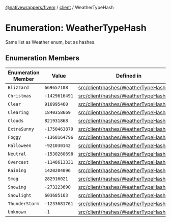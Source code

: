 [@nativewrappers/fivem](../../README.md) / [client](../README.md) / WeatherTypeHash

# Enumeration: WeatherTypeHash

Same list as Weather enum, but as hashes.

## Enumeration Members

| Enumeration Member | Value | Defined in |
| ------ | ------ | ------ |
| `Blizzard` | `669657108` | [src/client/hashes/WeatherTypeHash.ts:16](https://github.com/nativewrappers/fivem/blob/9c9296849bd5d47a19ca095df40cd4686e165154/src/client/hashes/WeatherTypeHash.ts#L16) |
| `Christmas` | `-1429616491` | [src/client/hashes/WeatherTypeHash.ts:19](https://github.com/nativewrappers/fivem/blob/9c9296849bd5d47a19ca095df40cd4686e165154/src/client/hashes/WeatherTypeHash.ts#L19) |
| `Clear` | `916995460` | [src/client/hashes/WeatherTypeHash.ts:7](https://github.com/nativewrappers/fivem/blob/9c9296849bd5d47a19ca095df40cd4686e165154/src/client/hashes/WeatherTypeHash.ts#L7) |
| `Clearing` | `1840358669` | [src/client/hashes/WeatherTypeHash.ts:13](https://github.com/nativewrappers/fivem/blob/9c9296849bd5d47a19ca095df40cd4686e165154/src/client/hashes/WeatherTypeHash.ts#L13) |
| `Clouds` | `821931868` | [src/client/hashes/WeatherTypeHash.ts:11](https://github.com/nativewrappers/fivem/blob/9c9296849bd5d47a19ca095df40cd4686e165154/src/client/hashes/WeatherTypeHash.ts#L11) |
| `ExtraSunny` | `-1750463879` | [src/client/hashes/WeatherTypeHash.ts:6](https://github.com/nativewrappers/fivem/blob/9c9296849bd5d47a19ca095df40cd4686e165154/src/client/hashes/WeatherTypeHash.ts#L6) |
| `Foggy` | `-1368164796` | [src/client/hashes/WeatherTypeHash.ts:10](https://github.com/nativewrappers/fivem/blob/9c9296849bd5d47a19ca095df40cd4686e165154/src/client/hashes/WeatherTypeHash.ts#L10) |
| `Halloween` | `-921030142` | [src/client/hashes/WeatherTypeHash.ts:20](https://github.com/nativewrappers/fivem/blob/9c9296849bd5d47a19ca095df40cd4686e165154/src/client/hashes/WeatherTypeHash.ts#L20) |
| `Neutral` | `-1530260698` | [src/client/hashes/WeatherTypeHash.ts:8](https://github.com/nativewrappers/fivem/blob/9c9296849bd5d47a19ca095df40cd4686e165154/src/client/hashes/WeatherTypeHash.ts#L8) |
| `Overcast` | `-1148613331` | [src/client/hashes/WeatherTypeHash.ts:12](https://github.com/nativewrappers/fivem/blob/9c9296849bd5d47a19ca095df40cd4686e165154/src/client/hashes/WeatherTypeHash.ts#L12) |
| `Raining` | `1420204096` | [src/client/hashes/WeatherTypeHash.ts:14](https://github.com/nativewrappers/fivem/blob/9c9296849bd5d47a19ca095df40cd4686e165154/src/client/hashes/WeatherTypeHash.ts#L14) |
| `Smog` | `282916021` | [src/client/hashes/WeatherTypeHash.ts:9](https://github.com/nativewrappers/fivem/blob/9c9296849bd5d47a19ca095df40cd4686e165154/src/client/hashes/WeatherTypeHash.ts#L9) |
| `Snowing` | `-273223690` | [src/client/hashes/WeatherTypeHash.ts:17](https://github.com/nativewrappers/fivem/blob/9c9296849bd5d47a19ca095df40cd4686e165154/src/client/hashes/WeatherTypeHash.ts#L17) |
| `Snowlight` | `603685163` | [src/client/hashes/WeatherTypeHash.ts:18](https://github.com/nativewrappers/fivem/blob/9c9296849bd5d47a19ca095df40cd4686e165154/src/client/hashes/WeatherTypeHash.ts#L18) |
| `ThunderStorm` | `-1233681761` | [src/client/hashes/WeatherTypeHash.ts:15](https://github.com/nativewrappers/fivem/blob/9c9296849bd5d47a19ca095df40cd4686e165154/src/client/hashes/WeatherTypeHash.ts#L15) |
| `Unknown` | `-1` | [src/client/hashes/WeatherTypeHash.ts:5](https://github.com/nativewrappers/fivem/blob/9c9296849bd5d47a19ca095df40cd4686e165154/src/client/hashes/WeatherTypeHash.ts#L5) |
